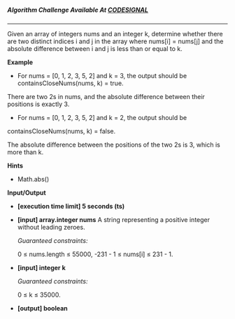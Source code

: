 ##### Algorithm Challenge Available At [CODESIGNAL](https://app.codesignal.com/interview-practice/task/njfXsvjRthFKmMwLC)

---

Given an array of integers nums and an integer k, determine whether there are two distinct indices i and j in the array where nums[i] = nums[j] and the absolute difference between i and j is less than or equal to k.

**Example**

- For nums = [0, 1, 2, 3, 5, 2] and k = 3, the output should be
  containsCloseNums(nums, k) = true.

There are two 2s in nums, and the absolute difference between their positions is exactly 3.

- For nums = [0, 1, 2, 3, 5, 2] and k = 2, the output should be

containsCloseNums(nums, k) = false.

The absolute difference between the positions of the two 2s is 3, which is more than k.

**Hints**

- Math.abs()

**Input/Output**

- **[execution time limit] 5 seconds (ts)**
- **[input] array.integer nums**
  A string representing a positive integer without leading zeroes.

  _Guaranteed constraints:_

  0 ≤ nums.length ≤ 55000,
  -231 - 1 ≤ nums[i] ≤ 231 - 1.

- **[input] integer k**

  _Guaranteed constraints:_

  0 ≤ k ≤ 35000.

- **[output] boolean**
